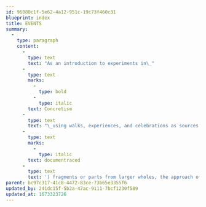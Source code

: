 ```yaml
---
id: 96080c1f-5e62-4a12-951c-19c73f460c31
blueprint: index
title: EVENTS
summary:
  -
    type: paragraph
    content:
      -
        type: text
        text: "As an introduction to experiments in\_"
      -
        type: text
        marks:
          -
            type: bold
          -
            type: italic
        text: Concretism
      -
        type: text
        text: "\_using walks, experiences, and celebrations as sources and means from which fragments were documentraced to create a poetic object. The final poetic objects were all formulated on the principles of documentracings relative to their approach conceptually and then procedurally: as\_extracted ("
      -
        type: text
        marks:
          -
            type: italic
        text: documentraced
      -
        type: text
        text: ') fragments or parts from larger wholes, the approach of “right action” to determine what was to be extracted (according to some systemic principle), and the objective extractions themselves (versus our usual subjective tendency to achieve projected results).'
parent: bc97c317-41c8-4472-83ce-73b65e3355f6
updated_by: 241dc15f-5b2a-47ac-9111-7bcf1230f589
updated_at: 1673323726
---
```

